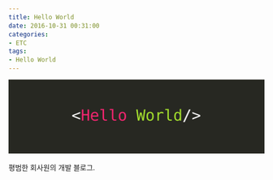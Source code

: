 ```yaml
---
title: Hello World
date: 2016-10-31 00:31:00
categories:
- ETC
tags:
- Hello World
---
```

![](/gallery/hello-world/hello-world.jpg )
<!-- more -->

평범한 회사원의 개발 블로그.